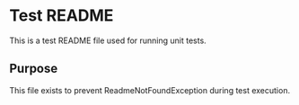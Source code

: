 # Test README

This is a test README file used for running unit tests.

## Purpose

This file exists to prevent ReadmeNotFoundException during test execution.